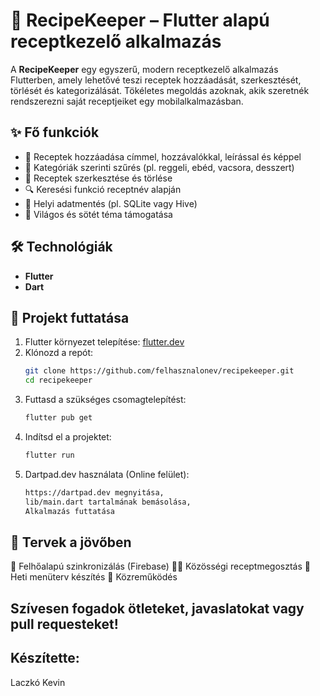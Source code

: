 # 🍲 RecipeKeeper – Flutter alapú receptkezelő alkalmazás

A **RecipeKeeper** egy egyszerű, modern receptkezelő alkalmazás Flutterben, amely lehetővé teszi receptek hozzáadását, szerkesztését, törlését és kategorizálását. Tökéletes megoldás azoknak, akik szeretnék rendszerezni saját receptjeiket egy mobilalkalmazásban.

## ✨ Fő funkciók

- 📄 Receptek hozzáadása címmel, hozzávalókkal, leírással és képpel
- 📂 Kategóriák szerinti szűrés (pl. reggeli, ebéd, vacsora, desszert)
- 📝 Receptek szerkesztése és törlése
- 🔍 Keresési funkció receptnév alapján
- 💾 Helyi adatmentés (pl. SQLite vagy Hive)
- 🌙 Világos és sötét téma támogatása

## 🛠️ Technológiák

- **Flutter**
- **Dart**

## 🚀 Projekt futtatása

1. Flutter környezet telepítése: [flutter.dev](https://flutter.dev/docs/get-started/install)
2. Klónozd a repót:
   ```bash
   git clone https://github.com/felhasznalonev/recipekeeper.git
   cd recipekeeper
   ```
3. Futtasd a szükséges csomagtelepítést:
    ```bash
    flutter pub get
    ```
4. Indítsd el a projektet:
    ```bash
    flutter run
    ```
5. Dartpad.dev használata (Online felület):
    ```bash
    https://dartpad.dev megnyitása,
    lib/main.dart tartalmának bemásolása,
    Alkalmazás futtatása
    ```

## 🔧 Tervek a jövőben

🔗 Felhőalapú szinkronizálás (Firebase)
👨‍🍳 Közösségi receptmegosztás
📅 Heti menüterv készítés
🤝 Közreműködés

## Szívesen fogadok ötleteket, javaslatokat vagy pull requesteket!

## Készítette:
Laczkó Kevin
